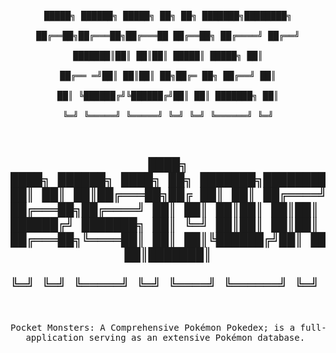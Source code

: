<div align="center">
<pre>
  
 █████╗  ██████╗  █████╗  ██╗   ██╗ ███████╗████████╗      
██╔══██╗██╔═══██╗██╔═══██ ██╔══██╗  ██╔════╝   ██╔══╝      
███████║██║   ██║██║      █████║    █████╗     ██║         
██╔══ ═╝██║   ██║██║   ██╗██╔═ ██╗  ██╔══╝     ██║         
██║     ╚██████╔╝╚██████╔╝██║   ██║ ███████╗   ██║         
╚═╝      ╚═════╝  ╚═════╝ ╚═╝   ╚═╝ ╚══════╝   ╚═╝         

████╗     ████╗ ██████╗ ████╗     ██╗ ███████╗████████╗███████╗ ███████╗ ███████╗
██╔ ██║ ██║ ██║██╔═══██╗██╔ ██║   ██║ ██╔════╝   ██╔══╝██╔════╝ ██╔═══██╗██╔════╝
██║   ██║   ██║██║   ██║██║  ██║  ██║ ███████╗   ██║   █████╗   ██████╔╝ ███████╗
██║   ╚═╝   ██║██║   ██║██║   ██║ ██║ ╚════██║   ██║   ██╔══╝   ██╔═══██╗╚════██║
██║         ██║╚██████╔╝██║    █████║ ███████║   ██║   ███████╗ ██║   ██║███████║  
╚═╝         ╚═╝ ╚═════╝ ╚═╝    ╚════╝ ╚══════╝   ╚═╝   ╚══════╝ ╚═╝   ╚═╝╚══════╝
---------------------------------------------------
Pocket Monsters: A Comprehensive Pokémon Pokedex; is a full-stack application serving as an extensive Pokémon database.
</pre>
</div>
